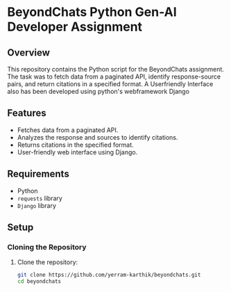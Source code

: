 # BeyondChats Python Gen-AI Developer Assignment

## Overview
This repository contains the Python script for the BeyondChats assignment. The task was to fetch data from a paginated API, identify response-source pairs, and return citations in a specified format.
A Userfriendly Interface also has been developed using python's webframework Django

## Features
- Fetches data from a paginated API.
- Analyzes the response and sources to identify citations.
- Returns citations in the specified format.
- User-friendly web interface using Django.

## Requirements
- Python 
- `requests` library
- `Django` library

## Setup
### Cloning the Repository
1. Clone the repository:
   ```bash
   git clone https://github.com/yerram-karthik/beyondchats.git
   cd beyondchats
